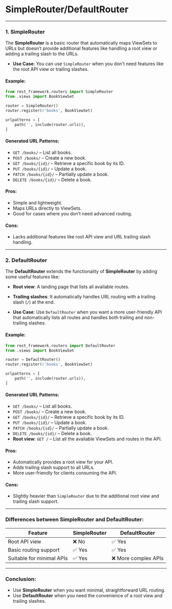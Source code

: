 # SimpleRouter/DefaultRouter

---

### **1. SimpleRouter**
The **SimpleRouter** is a basic router that automatically maps ViewSets to URLs but doesn’t provide additional features like handling a root view or adding a trailing slash to the URLs.

- **Use Case**: You can use `SimpleRouter` when you don’t need features like the root API view or trailing slashes.

#### **Example:**

```python
from rest_framework.routers import SimpleRouter
from .views import BookViewSet

router = SimpleRouter()
router.register(r'books', BookViewSet)

urlpatterns = [
    path('', include(router.urls)),
]
```

#### **Generated URL Patterns:**
- `GET /books/` – List all books.
- `POST /books/` – Create a new book.
- `GET /books/{id}/` – Retrieve a specific book by its ID.
- `PUT /books/{id}/` – Update a book.
- `PATCH /books/{id}/` – Partially update a book.
- `DELETE /books/{id}/` – Delete a book.

#### **Pros:**
- Simple and lightweight.
- Maps URLs directly to ViewSets.
- Good for cases where you don’t need advanced routing.

#### **Cons:**
- Lacks additional features like root API view and URL trailing slash handling.

---

### **2. DefaultRouter**
The **DefaultRouter** extends the functionality of **SimpleRouter** by adding some useful features like:
- **Root view**: A landing page that lists all available routes.
- **Trailing slashes**: It automatically handles URL routing with a trailing slash (`/`) at the end.

- **Use Case**: Use `DefaultRouter` when you want a more user-friendly API that automatically lists all routes and handles both trailing and non-trailing slashes.

#### **Example:**

```python
from rest_framework.routers import DefaultRouter
from .views import BookViewSet

router = DefaultRouter()
router.register(r'books', BookViewSet)

urlpatterns = [
    path('', include(router.urls)),
]
```

#### **Generated URL Patterns:**
- `GET /books/` – List all books.
- `POST /books/` – Create a new book.
- `GET /books/{id}/` – Retrieve a specific book by its ID.
- `PUT /books/{id}/` – Update a book.
- `PATCH /books/{id}/` – Partially update a book.
- `DELETE /books/{id}/` – Delete a book.
- **Root view**: `GET /` – List all the available ViewSets and routes in the API.

#### **Pros:**
- Automatically provides a root view for your API.
- Adds trailing slash support to all URLs.
- More user-friendly for clients consuming the API.

#### **Cons:**
- Slightly heavier than `SimpleRouter` due to the additional root view and trailing slash support.

---

### **Differences between SimpleRouter and DefaultRouter:**

| Feature                | SimpleRouter | DefaultRouter |
|------------------------|--------------|---------------|
| Root API view           | ❌ No         | ✅ Yes        |
| Basic routing support   | ✅ Yes        | ✅ Yes        |
| Suitable for minimal APIs | ✅ Yes     | ❌ More complex APIs |

---

### Conclusion:
- Use **SimpleRouter** when you want minimal, straightforward URL routing.
- Use **DefaultRouter** when you need the convenience of a root view and trailing slashes.
  
